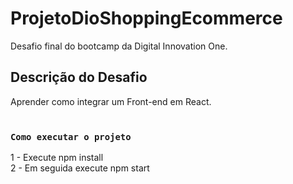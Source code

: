 # ProjetoDioShoppingEcommerce
Desafio final do bootcamp da Digital Innovation One.

## Descrição do Desafio
Aprender como integrar um Front-end em React. 
<br/>
<br/>


### `Como executar o projeto`
1 - Execute npm install\
2 - Em seguida execute npm start



